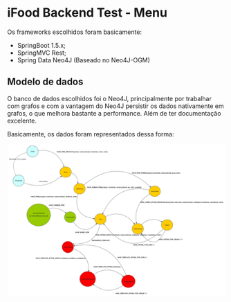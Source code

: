 # iFood Backend Test - Menu

 Os frameworks escolhidos foram basicamente:
 
  * SpringBoot 1.5.x;
  * SpringMVC Rest;
  * Spring Data Neo4J (Baseado no Neo4J-OGM)
  
## Modelo de dados

  O banco de dados escolhidos foi o Neo4J, principalmente por trabalhar com grafos e com a vantagem do Neo4J persistir os dados
  nativamente em grafos, o que melhora bastante a performance. Além de ter documentação excelente.
  
  Basicamente, os dados foram representados dessa forma:
  
  ![modelo de dados](https://github.com/fabiocmazzo/ifood-backend-menu-test/raw/master/documents/Ifood%20Menu%20Model.jpg)
  
  
